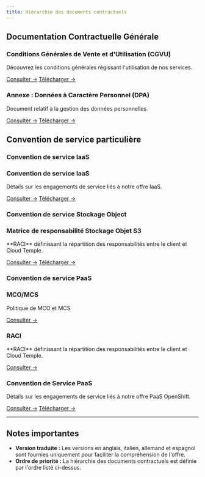 ```yaml
---
title: Hiérarchie des documents contractuels
---
```


## Documentation Contractuelle Générale

<div className="card-grid">

  <div className="card">
    <h3>Conditions Générales de Vente et d'Utilisation (CGVU)</h3>
    <p>Découvrez les conditions générales régissant l'utilisation de nos services.</p>
    <a href="./cgvu" className="card-link">Consulter &rarr;</a>
    <a href="./cgvu.docx" download="governance/cgvu.docx" className="card-link">Télécharger &rarr;</a>
  </div>

  <div className="card">
    <h3>Annexe : Données à Caractère Personnel (DPA)</h3>
    <p>Document relatif à la gestion des données personnelles.</p>
    <a href="./dpa" className="card-link">Consulter &rarr;</a>
    <a href="./dpa.docx" download="governance/dpa.docx" className="card-link">Télécharger &rarr;</a>

  </div>
</div>

## Convention de service particulière

### Convention de service IaaS
 <div className="card-grid">
  <div className="card">
    <h3>Convention de service IaaS</h3>
    <p>Détails sur les engagements de service liés à notre offre IaaS.</p>
    <a href="./iaas/sla_iaas" className="card-link">Consulter &rarr;</a>
    <a href="./iaas/sla_iaas.docx" download="governance/iaas/sla_iaas.docx" className="card-link">Télécharger &rarr;</a>
  </div>
</div>

### Convention de service Stockage Object
 <div className="card-grid">
  <div className="card">
    <h3>Matrice de responsabilité Stockage Objet S3</h3>
    <p>**RACI** définissant la répartition des responsabilités entre le client et Cloud Temple.</p>
    <a href="./iaas/raci_s3" className="card-link">Consulter &rarr;</a>
    <a href="./iaas/raci_s3.docx" download="governance/iaas/raci_s3.docx" className="card-link">Télécharger &rarr;</a>
  </div>
</div>

### Convention de service PaaS
 <div className="card-grid">
  <div className="card">
    <h3>MCO/MCS</h3>
    <p>Politique de MCO et MCS</p>
    <a href="./paas/mco_mcs" className="card-link">Consulter &rarr;</a>
  </div>
  <div className="card">
    <h3>RACI</h3>
    <p>**RACI** définissant la répartition des responsabilités entre le client et Cloud Temple.</p>
    <a href="./paas/raci" className="card-link">Consulter &rarr;</a>
  </div>
  <div className="card">
    <h3>Convention de Service PaaS</h3>
    <p>Détails sur les engagements de service liés à notre offre PaaS OpenShift.</p>
    <a href="./paas/service_agreement_paas" className="card-link">Consulter &rarr;</a>
    <a href="./paas/service_agreement_paas.docx" download="governance/paas/service_agreement_paas.docx" className="card-link">Télécharger &rarr;</a>
  </div>
</div>

---

## Notes importantes

- **Version traduite :** Les versions en anglais, italien, allemand et espagnol sont fournies uniquement pour faciliter la compréhension de l'offre.
- **Ordre de priorité :** La hiérarchie des documents contractuels est définie par l'ordre listé ci-dessus.
